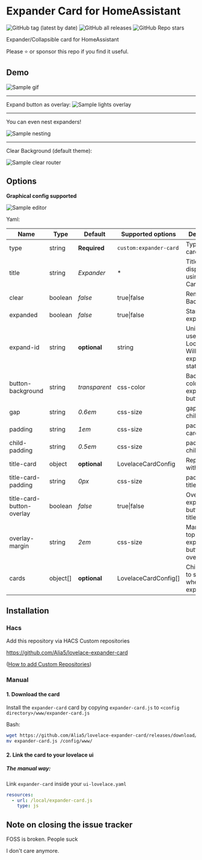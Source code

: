 # Expander Card for HomeAssistant

![GitHub tag (latest by date)](https://img.shields.io/github/v/tag/Alia5/lovelace-expander-card?color=green&label=release)
![GitHub all releases](https://img.shields.io/github/downloads/Alia5/lovelace-expander-card/total)
![GitHub Repo stars](https://img.shields.io/github/stars/Alia5/lovelace-expander-card)

Expander/Collapsible card for HomeAssistant  


Please ⭐️ or sponsor this repo if you find it useful.

## Demo

![Sample gif](examples/example.gif)

---

Expand button as overlay:
![Sample lights overlay](examples/lights_overlay_button.png)

---

You can even nest expanders!  

![Sample nesting](examples/nested.png)

---


Clear Background (default theme):  

![Sample clear router](examples/clear_router.png)

## Options

**Graphical config supported**

![Sample editor](examples/editor.png)


Yaml:

| Name                      | Type     | Default       | Supported options      | Description                                                    |
| ------------------------- | -------- | ------------- | ---------------------- | -------------------------------------------------------------- |
| type                      | string   | **Required**  | `custom:expander-card` | Type of the card.                                              |
| title                     | string   | _Expander_    | *                      | Title (Not displayed if using Title-Card)                      |
| clear                     | boolean  | _false_       | true\|false            | Remove Background                                              |
| expanded                  | boolean  | _false_       | true\|false            | Start expanded                                                 |
| expand-id                 | string   | **optional**  | string                 | Unique ID to use for JS LocalStorage. Will save expanded state |
| button-background         | string   | _transparent_ | css-color              | Background color of expand button                              |
| gap                       | string   | _0.6em_       | css-size               | gap between child cards                                        |
| padding                   | string   | _1em_         | css-size               | padding of all card content                                    |
| child-padding             | string   | _0.5em_       | css-size               | padding of child cards                                         |
| title-card                | object   | **optional**  | LovelaceCardConfig     | Replace Title with card                                        |
| title-card-padding        | string   | _0px_         | css-size               | padding of title-card                                          |
| title-card-button-overlay | boolean  | _false_       | true\|false            | Overlay expand button over title-card                          |
| overlay-margin            | string   | _2em_         | css-size               | Margin from top right of expander button (if overlay)          |
| cards                     | object[] | **optional**  | LovelaceCardConfig[]   | Child cards to show when expanded                              |

## Installation

### Hacs

Add this repository via HACS Custom repositories

https://github.com/Alia5/lovelace-expander-card

([How to add Custom Repositories](https://hacs.xyz/docs/faq/custom_repositories/))

### Manual
#### 1. Download the card

Install the `expander-card` card by copying `expander-card.js` to `<config directory>/www/expander-card.js`

Bash:

```bash
wget https://github.com/Alia5/lovelace-expander-card/releases/download/latest/expander-card.js
mv expander-card.js /config/www/
```

#### 2. Link the card to your lovelace ui

##### The manual way:

Link `expander-card` inside your `ui-lovelace.yaml`

```yaml
resources:
  - url: /local/expander-card.js
    type: js
```

## Note on closing the issue tracker

FOSS is broken.
People suck

I don't care anymore.
